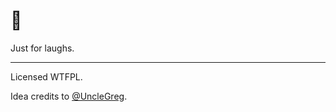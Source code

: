 # 🕺

Just for laughs.

---

Licensed WTFPL.

Idea credits to [@UncleGreg](https://github.com/UncleGreg).
